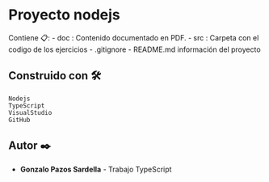 # Proyecto nodejs

Contiene 📋: 
    - doc : Contenido documentado en PDF.
    - src : Carpeta con el codigo de los ejercicios
    - .gitignore
    - README.md información del proyecto

## Construido con 🛠️

    Nodejs
    TypeScript
    VisualStudio
    GitHub

## Autor ✒️

* **Gonzalo Pazos Sardella** - Trabajo TypeScript
